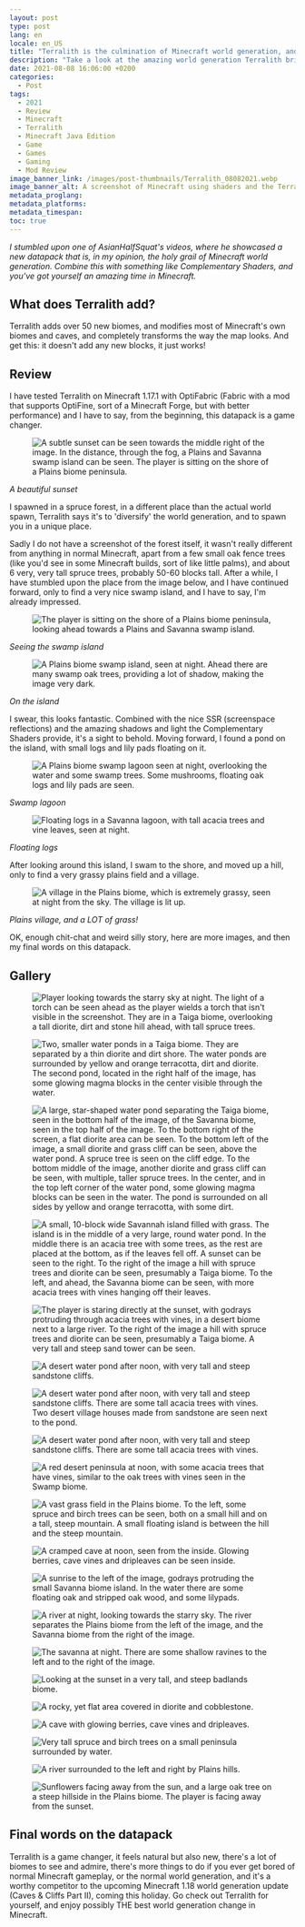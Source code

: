 ```yaml
---
layout: post
type: post
lang: en
locale: en_US
title: "Terralith is the culmination of Minecraft world generation, and it's a datapack!"
description: "Take a look at the amazing world generation Terralith brings to Minecraft - Java Edition!"
date: 2021-08-08 16:06:00 +0200
categories:
  - Post
tags:
  - 2021
  - Review
  - Minecraft
  - Terralith
  - Minecraft Java Edition
  - Game
  - Games
  - Gaming
  - Mod Review
image_banner_link: /images/post-thumbnails/Terralith_08082021.webp
image_banner_alt: A screenshot of Minecraft using shaders and the Terralith terrain generation mod, with the sky being removed in post and replaced with the light to dark blue gradient background behind it.
metadata_proglang:
metadata_platforms:
metadata_timespan:
toc: true
---
```


*I stumbled upon one of AsianHalfSquat's videos, where he showcased a new datapack that is, in my opinion, the holy grail of Minecraft world generation. Combine this with something like Complementary Shaders, and you've got yourself an amazing time in Minecraft.*

## What does Terralith add?
Terralith adds over 50 new biomes, and modifies most of Minecraft's own biomes and caves, and completely transforms the way the map looks. And get this: it doesn't add any new blocks, it just works!

## Review
I have tested Terralith on Minecraft 1.17.1 with OptiFabric (Fabric with a mod that supports OptiFine, sort of a Minecraft Forge, but with better performance) and I have to say, from the beginning, this datapack is a game changer.

<figure class="image-frame">
  <img class="post-image-size" src="{{ site.baseurl }}/images/post-media/terralith/2021-08-08-15-52-45.webp" alt="A subtle sunset can be seen towards the middle right of the image. In the distance, through the fog, a Plains and Savanna swamp island can be seen. The player is sitting on the shore of a Plains biome peninsula." title="A subtle sunset can be seen towards the middle right of the image. In the distance, through the fog, a Plains and Savanna swamp island can be seen. The player is sitting on the shore of a Plains biome peninsula.">
  <div class="image-frame-buttons">
    <a class="image-frame-button rem1 bold grotesk" href="{{ site.baseurl }}/images/post-media/terralith/2021-08-08-15-52-45.webp" title="Maximize the image"><i data-lucide="maximize"></i></a>
    <a class="image-frame-button rem1 bold grotesk" href="https://raw.githubusercontent.com/alextecplayz/alextecplayz.github.io-media/refs/heads/main/images/terralith-review/2021-08-08-15-52-45.png" title="Full resolution image"><i data-lucide="image-upscale"></i></a>
  </div>
</figure>

*A beautiful sunset*

I spawned in a spruce forest, in a different place than the actual world spawn, Terralith says it's to 'diversify' the world generation, and to spawn you in a unique place.

Sadly I do not have a screenshot of the forest itself, it wasn't really different from anything in normal Minecraft, apart from a few small oak fence trees (like you'd see in some Minecraft builds, sort of like little palms), and about 6 very, very tall spruce trees, probably 50-60 blocks tall. After a while, I have stumbled upon the place from the image below, and I have continued forward, only to find a very nice swamp island, and I have to say, I'm already impressed.

<figure class="image-frame">
  <img class="post-image-size" src="{{ site.baseurl }}/images/post-media/terralith/2021-08-08-15-53-19.webp" alt="The player is sitting on the shore of a Plains biome peninsula, looking ahead towards a Plains and Savanna swamp island." title="The player is sitting on the shore of a Plains biome peninsula, looking ahead towards a Plains and Savanna swamp island.">
  <div class="image-frame-buttons">
    <a class="image-frame-button rem1 bold grotesk" href="{{ site.baseurl }}/images/post-media/terralith/2021-08-08-15-53-19.webp" title="Maximize the image"><i data-lucide="maximize"></i></a>
    <a class="image-frame-button rem1 bold grotesk" href="https://raw.githubusercontent.com/alextecplayz/alextecplayz.github.io-media/refs/heads/main/images/terralith-review/2021-08-08-15-53-19.png" title="Full resolution image"><i data-lucide="image-upscale"></i></a>
  </div>
</figure>

*Seeing the swamp island*

<figure class="image-frame">
  <img class="post-image-size" src="{{ site.baseurl }}/images/post-media/terralith/2021-08-08-15-54-55.webp" alt="A Plains biome swamp island, seen at night. Ahead there are many swamp oak trees, providing a lot of shadow, making the image very dark." title="A Plains biome swamp island, seen at night. Ahead there are many swamp oak trees, providing a lot of shadow, making the image very dark.">
  <div class="image-frame-buttons">
    <a class="image-frame-button rem1 bold grotesk" href="{{ site.baseurl }}/images/post-media/terralith/2021-08-08-15-54-55.webp" title="Maximize the image"><i data-lucide="maximize"></i></a>
    <a class="image-frame-button rem1 bold grotesk" href="https://raw.githubusercontent.com/alextecplayz/alextecplayz.github.io-media/refs/heads/main/images/terralith-review/2021-08-08-15-54-55.png" title="Full resolution image"><i data-lucide="image-upscale"></i></a>
  </div>
</figure>

*On the island*

I swear, this looks fantastic. Combined with the nice SSR (screenspace reflections) and the amazing shadows and light the Complementary Shaders provide, it's a sight to behold. Moving forward, I found a pond on the island, with small logs and lily pads floating on it.

<figure class="image-frame">
  <img class="post-image-size" src="{{ site.baseurl }}/images/post-media/terralith/2021-08-08-15-55-11.webp" alt="A Plains biome swamp lagoon seen at night, overlooking the water and some swamp trees. Some mushrooms, floating oak logs and lily pads are seen." title="A Plains biome swamp lagoon seen at night, overlooking the water and some swamp trees. Some mushrooms, floating oak logs and lily pads are seen.">
  <div class="image-frame-buttons">
    <a class="image-frame-button rem1 bold grotesk" href="{{ site.baseurl }}/images/post-media/terralith/2021-08-08-15-55-11.webp" title="Maximize the image"><i data-lucide="maximize"></i></a>
    <a class="image-frame-button rem1 bold grotesk" href="https://raw.githubusercontent.com/alextecplayz/alextecplayz.github.io-media/refs/heads/main/images/terralith-review/2021-08-08-15-55-11.png" title="Full resolution image"><i data-lucide="image-upscale"></i></a>
  </div>
</figure>

*Swamp lagoon*

<figure class="image-frame">
  <img class="post-image-size" src="{{ site.baseurl }}/images/post-media/terralith/2021-08-08-15-55-32.webp" alt="Floating logs in a Savanna lagoon, with tall acacia trees and vine leaves, seen at night." title="Floating logs in a Savanna lagoon, with tall acacia trees and vine leaves, seen at night.">
  <div class="image-frame-buttons">
    <a class="image-frame-button rem1 bold grotesk" href="{{ site.baseurl }}/images/post-media/terralith/2021-08-08-15-55-32.webp" title="Maximize the image"><i data-lucide="maximize"></i></a>
    <a class="image-frame-button rem1 bold grotesk" href="https://raw.githubusercontent.com/alextecplayz/alextecplayz.github.io-media/refs/heads/main/images/terralith-review/2021-08-08-15-55-32.png" title="Full resolution image"><i data-lucide="image-upscale"></i></a>
  </div>
</figure>

*Floating logs*

After looking around this island, I swam to the shore, and moved up a hill, only to find a very grassy plains field and a village.

<figure class="image-frame">
  <img class="post-image-size" src="{{ site.baseurl }}/images/post-media/terralith/2021-08-08-15-55-59.webp" alt="A village in the Plains biome, which is extremely grassy, seen at night from the sky. The village is lit up." title="A village in the Plains biome, which is extremely grassy, seen at night from the sky. The village is lit up.">
  <div class="image-frame-buttons">
    <a class="image-frame-button rem1 bold grotesk" href="{{ site.baseurl }}/images/post-media/terralith/2021-08-08-15-55-59.webp" title="Maximize the image"><i data-lucide="maximize"></i></a>
    <a class="image-frame-button rem1 bold grotesk" href="https://raw.githubusercontent.com/alextecplayz/alextecplayz.github.io-media/refs/heads/main/images/terralith-review/2021-08-08-15-55-59.png" title="Full resolution image"><i data-lucide="image-upscale"></i></a>
  </div>
</figure>

*Plains village, and a LOT of grass!*

OK, enough chit-chat and weird silly story, here are more images, and then my final words on this datapack.

## Gallery

<figure class="image-frame">
  <img class="post-image-size" src="{{ site.baseurl }}/images/post-media/terralith/2021-08-08-15-59-20.webp" alt="Player looking towards the starry sky at night. The light of a torch can be seen ahead as the player wields a torch that isn't visible in the screenshot. They are in a Taiga biome, overlooking a tall diorite, dirt and stone hill ahead, with tall spruce trees." title="Player looking towards the starry sky at night. The light of a torch can be seen ahead as the player wields a torch that isn't visible in the screenshot. They are in a Taiga biome, overlooking a tall diorite, dirt and stone hill ahead, with tall spruce trees.">
  <div class="image-frame-buttons">
    <a class="image-frame-button rem1 bold grotesk" href="{{ site.baseurl }}/images/post-media/terralith/2021-08-08-15-59-20.webp" title="Maximize the image"><i data-lucide="maximize"></i></a>
    <a class="image-frame-button rem1 bold grotesk" href="https://raw.githubusercontent.com/alextecplayz/alextecplayz.github.io-media/refs/heads/main/images/terralith-review/2021-08-08-15-59-20.png" title="Full resolution image"><i data-lucide="image-upscale"></i></a>
  </div>
</figure>

<figure class="image-frame">
  <img class="post-image-size" src="{{ site.baseurl }}/images/post-media/terralith/2021-08-08-16-01-02.webp" alt="Two, smaller water ponds in a Taiga biome. They are separated by a thin diorite and dirt shore. The water ponds are surrounded by yellow and orange terracotta, dirt and diorite. The second pond, located in the right half of the image, has some glowing magma blocks in the center visible through the water." title="Two, smaller water ponds in a Taiga biome. They are separated by a thin diorite and dirt shore. The water ponds are surrounded by yellow and orange terracotta, dirt and diorite. The second pond, located in the right half of the image, has some glowing magma blocks in the center visible through the water.">
  <div class="image-frame-buttons">
    <a class="image-frame-button rem1 bold grotesk" href="{{ site.baseurl }}/images/post-media/terralith/2021-08-08-16-01-02.webp" title="Maximize the image"><i data-lucide="maximize"></i></a>
    <a class="image-frame-button rem1 bold grotesk" href="https://raw.githubusercontent.com/alextecplayz/alextecplayz.github.io-media/refs/heads/main/images/terralith-review/2021-08-08-16-01-02.png" title="Full resolution image"><i data-lucide="image-upscale"></i></a>
  </div>
</figure>

<figure class="image-frame">
  <img class="post-image-size" src="{{ site.baseurl }}/images/post-media/terralith/2021-08-08-16-01-26.webp" alt="A large, star-shaped water pond separating the Taiga biome, seen in the bottom half of the image, of the Savanna biome, seen in the top half of the image. To the bottom right of the screen, a flat diorite area can be seen. To the bottom left of the image, a small diorite and grass cliff can be seen, above the water pond. A spruce tree is seen on the cliff edge. To the bottom middle of the image, another diorite and grass cliff can be seen, with multiple, taller spruce trees. In the center, and in the top left corner of the water pond, some glowing magma blocks can be seen in the water. The pond is surrounded on all sides by yellow and orange terracotta, with some dirt." title="A large, star-shaped water pond separating the Taiga biome, seen in the bottom half of the image, of the Savanna biome, seen in the top half of the image. To the bottom right of the screen, a flat diorite area can be seen. To the bottom left of the image, a small diorite and grass cliff can be seen, above the water pond. A spruce tree is seen on the cliff edge. To the bottom middle of the image, another diorite and grass cliff can be seen, with multiple, taller spruce trees. In the center, and in the top left corner of the water pond, some glowing magma blocks can be seen in the water. The pond is surrounded on all sides by yellow and orange terracotta, with some dirt.">
  <div class="image-frame-buttons">
    <a class="image-frame-button rem1 bold grotesk" href="{{ site.baseurl }}/images/post-media/terralith/2021-08-08-16-01-26.webp" title="Maximize the image"><i data-lucide="maximize"></i></a>
    <a class="image-frame-button rem1 bold grotesk" href="https://raw.githubusercontent.com/alextecplayz/alextecplayz.github.io-media/refs/heads/main/images/terralith-review/2021-08-08-16-01-26.png" title="Full resolution image"><i data-lucide="image-upscale"></i></a>
  </div>
</figure>

<figure class="image-frame">
  <img class="post-image-size" src="{{ site.baseurl }}/images/post-media/terralith/2021-08-08-16-01-56.webp" alt="A small, 10-block wide Savannah island filled with grass. The island is in the middle of a very large, round water pond. In the middle there is an acacia tree with some trees, as the rest are placed at the bottom, as if the leaves fell off. A sunset can be seen to the right. To the right of the image a hill with spruce trees and diorite can be seen, presumably a Taiga biome. To the left, and ahead, the Savanna biome can be seen, with more acacia trees with vines hanging off their leaves." title="A small, 10-block wide Savannah island filled with grass. The island is in the middle of a very large, round water pond. In the middle there is an acacia tree with some trees, as the rest are placed at the bottom, as if the leaves fell off. A sunset can be seen to the right. To the right of the image a hill with spruce trees and diorite can be seen, presumably a Taiga biome. To the left, and ahead, the Savanna biome can be seen, with more acacia trees with vines hanging off their leaves.">
  <div class="image-frame-buttons">
    <a class="image-frame-button rem1 bold grotesk" href="{{ site.baseurl }}/images/post-media/terralith/2021-08-08-16-01-56.webp" title="Maximize the image"><i data-lucide="maximize"></i></a>
    <a class="image-frame-button rem1 bold grotesk" href="https://raw.githubusercontent.com/alextecplayz/alextecplayz.github.io-media/refs/heads/main/images/terralith-review/2021-08-08-16-01-56.png" title="Full resolution image"><i data-lucide="image-upscale"></i></a>
  </div>
</figure>

<figure class="image-frame">
  <img class="post-image-size" src="{{ site.baseurl }}/images/post-media/terralith/2021-08-08-16-02-13.webp" alt="The player is staring directly at the sunset, with godrays protruding through acacia trees with vines, in a desert biome next to a large river. To the right of the image a hill with spruce trees and diorite can be seen, presumably a Taiga biome. A very tall and steep sand tower can be seen." title="The player is staring directly at the sunset, with godrays protruding through acacia trees with vines, in a desert biome next to a large river. To the right of the image a hill with spruce trees and diorite can be seen, presumably a Taiga biome. A very tall and steep sand tower can be seen.">
  <div class="image-frame-buttons">
    <a class="image-frame-button rem1 bold grotesk" href="{{ site.baseurl }}/images/post-media/terralith/2021-08-08-16-02-13.webp" title="Maximize the image"><i data-lucide="maximize"></i></a>
    <a class="image-frame-button rem1 bold grotesk" href="https://raw.githubusercontent.com/alextecplayz/alextecplayz.github.io-media/refs/heads/main/images/terralith-review/2021-08-08-16-02-13.png" title="Full resolution image"><i data-lucide="image-upscale"></i></a>
  </div>
</figure>

<figure class="image-frame">
  <img class="post-image-size" src="{{ site.baseurl }}/images/post-media/terralith/2021-08-08-16-03-06.webp" alt="A desert water pond after noon, with very tall and steep sandstone cliffs." title="A desert water pond after noon, with very tall and steep sandstone cliffs.">
  <div class="image-frame-buttons">
    <a class="image-frame-button rem1 bold grotesk" href="{{ site.baseurl }}/images/post-media/terralith/2021-08-08-16-03-06.webp" title="Maximize the image"><i data-lucide="maximize"></i></a>
    <a class="image-frame-button rem1 bold grotesk" href="https://raw.githubusercontent.com/alextecplayz/alextecplayz.github.io-media/refs/heads/main/images/terralith-review/2021-08-08-16-03-06.png" title="Full resolution image"><i data-lucide="image-upscale"></i></a>
  </div>
</figure>

<figure class="image-frame">
  <img class="post-image-size" src="{{ site.baseurl }}/images/post-media/terralith/2021-08-08-16-03-45.webp" alt="A desert water pond after noon, with very tall and steep sandstone cliffs. There are some tall acacia trees with vines. Two desert village houses made from sandstone are seen next to the pond." title="A desert water pond after noon, with very tall and steep sandstone cliffs. There are some tall acacia trees with vines. Two desert village houses made from sandstone are seen next to the pond.">
  <div class="image-frame-buttons">
    <a class="image-frame-button rem1 bold grotesk" href="{{ site.baseurl }}/images/post-media/terralith/2021-08-08-16-03-45.webp" title="Maximize the image"><i data-lucide="maximize"></i></a>
    <a class="image-frame-button rem1 bold grotesk" href="https://raw.githubusercontent.com/alextecplayz/alextecplayz.github.io-media/refs/heads/main/images/terralith-review/2021-08-08-16-03-45.png" title="Full resolution image"><i data-lucide="image-upscale"></i></a>
  </div>
</figure>

<figure class="image-frame">
  <img class="post-image-size" src="{{ site.baseurl }}/images/post-media/terralith/2021-08-08-16-03-56.webp" alt="A desert water pond after noon, with very tall and steep sandstone cliffs. There are some tall acacia trees with vines." title="A desert water pond after noon, with very tall and steep sandstone cliffs. There are some tall acacia trees with vines.">
  <div class="image-frame-buttons">
    <a class="image-frame-button rem1 bold grotesk" href="{{ site.baseurl }}/images/post-media/terralith/2021-08-08-16-03-56.webp" title="Maximize the image"><i data-lucide="maximize"></i></a>
    <a class="image-frame-button rem1 bold grotesk" href="https://raw.githubusercontent.com/alextecplayz/alextecplayz.github.io-media/refs/heads/main/images/terralith-review/2021-08-08-16-03-56.png" title="Full resolution image"><i data-lucide="image-upscale"></i></a>
  </div>
</figure>

<figure class="image-frame">
  <img class="post-image-size" src="{{ site.baseurl }}/images/post-media/terralith/2021-08-08-16-04-42.webp" alt="A red desert peninsula at noon, with some acacia trees that have vines, similar to the oak trees with vines seen in the Swamp biome." title="A red desert peninsula at noon, with some acacia trees that have vines, similar to the oak trees with vines seen in the Swamp biome.">
  <div class="image-frame-buttons">
    <a class="image-frame-button rem1 bold grotesk" href="{{ site.baseurl }}/images/post-media/terralith/2021-08-08-16-04-42.webp" title="Maximize the image"><i data-lucide="maximize"></i></a>
    <a class="image-frame-button rem1 bold grotesk" href="https://raw.githubusercontent.com/alextecplayz/alextecplayz.github.io-media/refs/heads/main/images/terralith-review/2021-08-08-16-04-42.png" title="Full resolution image"><i data-lucide="image-upscale"></i></a>
  </div>
</figure>

<figure class="image-frame">
  <img class="post-image-size" src="{{ site.baseurl }}/images/post-media/terralith/2021-08-08-16-05-50.webp" alt="A vast grass field in the Plains biome. To the left, some spruce and birch trees can be seen, both on a small hill and on a tall, steep mountain. A small floating island is between the hill and the steep mountain." title="A vast grass field in the Plains biome. To the left, some spruce and birch trees can be seen, both on a small hill and on a tall, steep mountain. A small floating island is between the hill and the steep mountain.">
  <div class="image-frame-buttons">
    <a class="image-frame-button rem1 bold grotesk" href="{{ site.baseurl }}/images/post-media/terralith/2021-08-08-16-05-50.webp" title="Maximize the image"><i data-lucide="maximize"></i></a>
    <a class="image-frame-button rem1 bold grotesk" href="https://raw.githubusercontent.com/alextecplayz/alextecplayz.github.io-media/refs/heads/main/images/terralith-review/2021-08-08-16-05-50.png" title="Full resolution image"><i data-lucide="image-upscale"></i></a>
  </div>
</figure>

<figure class="image-frame">
  <img class="post-image-size" src="{{ site.baseurl }}/images/post-media/terralith/2021-08-08-16-06-15.webp" alt="A cramped cave at noon, seen from the inside. Glowing berries, cave vines and dripleaves can be seen inside." title="A cramped cave at noon, seen from the inside. Glowing berries, cave vines and dripleaves can be seen inside.">
  <div class="image-frame-buttons">
    <a class="image-frame-button rem1 bold grotesk" href="{{ site.baseurl }}/images/post-media/terralith/2021-08-08-16-06-15.webp" title="Maximize the image"><i data-lucide="maximize"></i></a>
    <a class="image-frame-button rem1 bold grotesk" href="https://raw.githubusercontent.com/alextecplayz/alextecplayz.github.io-media/refs/heads/main/images/terralith-review/2021-08-08-16-06-15.png" title="Full resolution image"><i data-lucide="image-upscale"></i></a>
  </div>
</figure>

<figure class="image-frame">
  <img class="post-image-size" src="{{ site.baseurl }}/images/post-media/terralith/2021-08-08-16-12-10.webp" alt="A sunrise to the left of the image, godrays protruding the small Savanna biome island. In the water there are some floating oak and stripped oak wood, and some lilypads." title="A sunrise to the left of the image, godrays protruding the small Savanna biome island. In the water there are some floating oak and stripped oak wood, and some lilypads.">
  <div class="image-frame-buttons">
    <a class="image-frame-button rem1 bold grotesk" href="{{ site.baseurl }}/images/post-media/terralith/2021-08-08-16-12-10.webp" title="Maximize the image"><i data-lucide="maximize"></i></a>
    <a class="image-frame-button rem1 bold grotesk" href="https://raw.githubusercontent.com/alextecplayz/alextecplayz.github.io-media/refs/heads/main/images/terralith-review/2021-08-08-16-12-10.png" title="Full resolution image"><i data-lucide="image-upscale"></i></a>
  </div>
</figure>

<figure class="image-frame">
  <img class="post-image-size" src="{{ site.baseurl }}/images/post-media/terralith/2021-08-08-16-15-04.webp" alt="A river at night, looking towards the starry sky. The river separates the Plains biome from the left of the image, and the Savanna biome from the right of the image." title="A river at night, looking towards the starry sky. The river separates the Plains biome from the left of the image, and the Savanna biome from the right of the image.">
  <div class="image-frame-buttons">
    <a class="image-frame-button rem1 bold grotesk" href="{{ site.baseurl }}/images/post-media/terralith/2021-08-08-16-15-04.webp" title="Maximize the image"><i data-lucide="maximize"></i></a>
    <a class="image-frame-button rem1 bold grotesk" href="https://raw.githubusercontent.com/alextecplayz/alextecplayz.github.io-media/refs/heads/main/images/terralith-review/2021-08-08-16-15-04.png" title="Full resolution image"><i data-lucide="image-upscale"></i></a>
  </div>
</figure>

<figure class="image-frame">
  <img class="post-image-size" src="{{ site.baseurl }}/images/post-media/terralith/2021-08-08-16-17-56.webp" alt="The savanna at night. There are some shallow ravines to the left and to the right of the image." title="The savanna at night. There are some shallow ravines to the left and to the right of the image.">
  <div class="image-frame-buttons">
    <a class="image-frame-button rem1 bold grotesk" href="{{ site.baseurl }}/images/post-media/terralith/2021-08-08-16-17-56.webp" title="Maximize the image"><i data-lucide="maximize"></i></a>
    <a class="image-frame-button rem1 bold grotesk" href="https://raw.githubusercontent.com/alextecplayz/alextecplayz.github.io-media/refs/heads/main/images/terralith-review/2021-08-08-16-17-56.png" title="Full resolution image"><i data-lucide="image-upscale"></i></a>
  </div>
</figure>

<figure class="image-frame">
  <img class="post-image-size" src="{{ site.baseurl }}/images/post-media/terralith/14707386-xl.webp" alt="Looking at the sunset in a very tall, and steep badlands biome." title="Looking at the sunset in a very tall, and steep badlands biome.">
  <div class="image-frame-buttons">
    <a class="image-frame-button rem1 bold grotesk" href="{{ site.baseurl }}/images/post-media/terralith/14707386-xl.webp" title="Maximize the image"><i data-lucide="maximize"></i></a>
  </div>
</figure>

<figure class="image-frame">
  <img class="post-image-size" src="{{ site.baseurl }}/images/post-media/terralith/2021-08-08-16-05-20.webp" alt="A rocky, yet flat area covered in diorite and cobblestone." title="A rocky, yet flat area covered in diorite and cobblestone.">
  <div class="image-frame-buttons">
    <a class="image-frame-button rem1 bold grotesk" href="{{ site.baseurl }}/images/post-media/terralith/2021-08-08-16-05-20.webp" title="Maximize the image"><i data-lucide="maximize"></i></a>
    <a class="image-frame-button rem1 bold grotesk" href="https://raw.githubusercontent.com/alextecplayz/alextecplayz.github.io-media/refs/heads/main/images/terralith-review/2021-08-08-16-05-20.png" title="Full resolution image"><i data-lucide="image-upscale"></i></a>
  </div>
</figure>

<figure class="image-frame">
  <img class="post-image-size" src="{{ site.baseurl }}/images/post-media/terralith/2021-08-08-16-06-26.webp" alt="A cave with glowing berries, cave vines and dripleaves." title="A cave with glowing berries, cave vines and dripleaves.">
  <div class="image-frame-buttons">
    <a class="image-frame-button rem1 bold grotesk" href="{{ site.baseurl }}/images/post-media/terralith/2021-08-08-16-06-26.webp" title="Maximize the image"><i data-lucide="maximize"></i></a>
    <a class="image-frame-button rem1 bold grotesk" href="https://raw.githubusercontent.com/alextecplayz/alextecplayz.github.io-media/refs/heads/main/images/terralith-review/2021-08-08-16-06-26.png" title="Full resolution image"><i data-lucide="image-upscale"></i></a>
  </div>
</figure>

<figure class="image-frame">
  <img class="post-image-size" src="{{ site.baseurl }}/images/post-media/terralith/2021-08-08-16-07-36.webp" alt="Very tall spruce and birch trees on a small peninsula surrounded by water." title="Very tall spruce and birch trees on a small peninsula surrounded by water.">
  <div class="image-frame-buttons">
    <a class="image-frame-button rem1 bold grotesk" href="{{ site.baseurl }}/images/post-media/terralith/2021-08-08-16-07-36.webp" title="Maximize the image"><i data-lucide="maximize"></i></a>
    <a class="image-frame-button rem1 bold grotesk" href="https://raw.githubusercontent.com/alextecplayz/alextecplayz.github.io-media/refs/heads/main/images/terralith-review/2021-08-08-16-07-36.png" title="Full resolution image"><i data-lucide="image-upscale"></i></a>
  </div>
</figure>

<figure class="image-frame">
  <img class="post-image-size" src="{{ site.baseurl }}/images/post-media/terralith/2021-08-08-16-09-48.webp" alt="A river surrounded to the left and right by Plains hills." title="A river surrounded to the left and right by Plains hills.">
  <div class="image-frame-buttons">
    <a class="image-frame-button rem1 bold grotesk" href="{{ site.baseurl }}/images/post-media/terralith/2021-08-08-16-09-48.webp" title="Maximize the image"><i data-lucide="maximize"></i></a>
    <a class="image-frame-button rem1 bold grotesk" href="https://raw.githubusercontent.com/alextecplayz/alextecplayz.github.io-media/refs/heads/main/images/terralith-review/2021-08-08-16-09-48.png" title="Full resolution image"><i data-lucide="image-upscale"></i></a>
  </div>
</figure>

<figure class="image-frame">
  <img class="post-image-size" src="{{ site.baseurl }}/images/post-media/terralith/2021-08-08-16-13-28.webp" alt="Sunflowers facing away from the sun, and a large oak tree on a steep hillside in the Plains biome. The player is facing away from the sunset." title="Sunflowers facing away from the sun, and a large oak tree on a steep hillside in the Plains biome. The player is facing away from the sunset.">
  <div class="image-frame-buttons">
    <a class="image-frame-button rem1 bold grotesk" href="{{ site.baseurl }}/images/post-media/terralith/2021-08-08-16-13-28.webp" title="Maximize the image"><i data-lucide="maximize"></i></a>
    <a class="image-frame-button rem1 bold grotesk" href="https://raw.githubusercontent.com/alextecplayz/alextecplayz.github.io-media/refs/heads/main/images/terralith-review/2021-08-08-16-13-28.png" title="Full resolution image"><i data-lucide="image-upscale"></i></a>
  </div>
</figure>

## Final words on the datapack
Terralith is a game changer, it feels natural but also new, there's a lot of biomes to see and admire, there's more things to do if you ever get bored of normal Minecraft gameplay, or the normal world generation, and it's a worthy competitor to the upcoming Minecraft 1.18 world generation update (Caves & Cliffs Part II), coming this holiday. Go check out Terralith for yourself, and enjoy possibly THE best world generation change in Minecraft.
